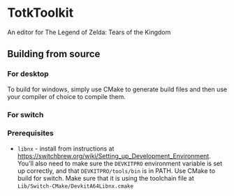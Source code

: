# TotkToolkit
An editor for The Legend of Zelda: Tears of the Kingdom

## Building from source
### For desktop
To build for windows, simply use CMake to generate build files and then use your compiler of choice to compile them.
### For switch
### Prerequisites
* ``libnx`` - install from instructions at https://switchbrew.org/wiki/Setting_up_Development_Environment. You'll also need to make sure the ``DEVKITPRO`` environment variable is set up correctly, and that ``DEVKITPRO/tools/bin`` is in PATH. 
Use CMake to build for switch. Make sure that it is using the toolchain file at ``Lib/Switch-CMake/DevkitA64Libnx.cmake``
